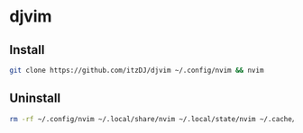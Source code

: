 # djvim

## Install

```bash
git clone https://github.com/itzDJ/djvim ~/.config/nvim && nvim
```

## Uninstall

```bash
rm -rf ~/.config/nvim ~/.local/share/nvim ~/.local/state/nvim ~/.cache/nvim
```

